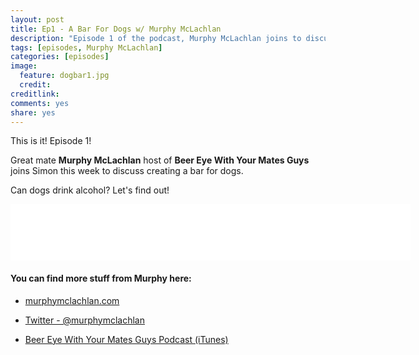 ```yaml
---
layout: post
title: Ep1 - A Bar For Dogs w/ Murphy McLachlan
description: "Episode 1 of the podcast, Murphy McLachlan joins to discuss a bar for dogs"
tags: [episodes, Murphy McLachlan]
categories: [episodes]
image:
  feature: dogbar1.jpg
  credit:
creditlink:
comments: yes
share: yes
---
```


This is it! Episode 1!

Great mate **Murphy McLachlan** host of **Beer Eye With Your Mates Guys** joins Simon this week to discuss creating a bar for dogs.

Can dogs drink alcohol? Let's find out!

<iframe style="border: none" src="//html5-player.libsyn.com/embed/episode/id/4566183/height/90/width/640/theme/custom/autonext/no/thumbnail/yes/autoplay/no/preload/no/no_addthis/no/direction/backward/no-cache/true/render-playlist/no/custom-color/87A93A/" height="90" width="640" scrolling="no"  allowfullscreen webkitallowfullscreen mozallowfullscreen oallowfullscreen msallowfullscreen></iframe>

#### You can find more stuff from Murphy here:

+ [murphymclachlan.com](http://www.murphymclachlan.com)

+ [Twitter - @murphymclachlan](http://twitter.com/murphymclachlan)

+ [Beer Eye With Your Mates Guys Podcast (iTunes)](https://itunes.apple.com/au/podcast/beer-eye-with-your-mates-guys/id1017716252?mt=2)
